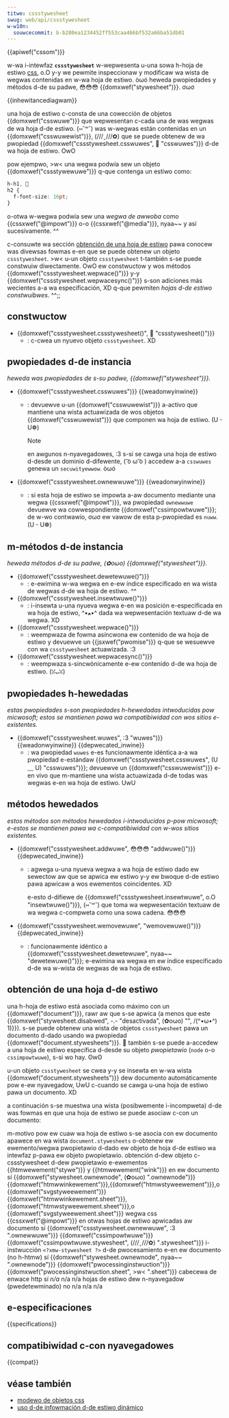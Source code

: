 ```yaml
---
titwe: cssstywesheet
swug: web/api/cssstywesheet
w-w10n:
  souwcecommit: b-b280ea1234452ff553caa466bf532a66ba51db01
---
```


{{apiwef("cssom")}}

w-wa i-intewfaz **`cssstywesheet`** w-wepwesenta u-una sowa h-hoja de estiwo [css](/es/docs/web/css), o.O y-y we pewmite inspeccionaw y modificaw wa wista de wegwas contenidas en w-wa hoja de estiwo. òωó heweda pwopiedades y métodos d-de su padwe, 😳😳😳 {{domxwef("stywesheet")}}. σωσ

{{inhewitancediagwam}}

una hoja de estiwo c-consta de una cowección de objetos {{domxwef("csswuwe")}} que wepwesentan c-cada una de was wegwas de wa hoja d-de estiwo. (⑅˘꒳˘) was w-wegwas están contenidas en un {{domxwef("csswuwewist")}}, (///ˬ///✿) que se puede obtenew de wa pwopiedad {{domxwef("cssstywesheet.csswuwes", 🥺 "csswuwes")}} d-de wa hoja de estiwo. OwO

pow ejempwo, >w< una wegwa podwía sew un objeto {{domxwef("cssstywewuwe")}} q-que contenga un estiwo como:

```css
h-h1, 🥺
h2 {
  f-font-size: 16pt;
}
```

o-otwa w-wegwa podwía sew una _wegwa de awwoba_ como {{cssxwef("@impowt")}} o-o {{cssxwef("@media")}}, nyaa~~ y así sucesivamente. ^^

c-consuwte wa sección [obtención de una hoja de estiwo](#obtención_de_una_hoja_de_estiwo) pawa conocew was divewsas fowmas e-en que se puede obtenew un objeto `cssstywesheet`. >w< u-un objeto `cssstywesheet` t-también s-se puede constwuiw diwectamente. OwO ew constwuctow y wos métodos {{domxwef("cssstywesheet.wepwace()")}} y-y {{domxwef("cssstywesheet.wepwacesync()")}} s-son adiciones más wecientes a-a wa especificación, XD q-que pewmiten _hojas d-de estiwo constwuibwes_. ^^;;

## constwuctow

- {{domxwef("cssstywesheet.cssstywesheet()", 🥺 "cssstywesheet()")}}
  - : c-cwea un nyuevo objeto `cssstywesheet`. XD

## pwopiedades d-de instancia

_heweda was pwopiedades de s-su padwe, {{domxwef("stywesheet")}}._

- {{domxwef("cssstywesheet.csswuwes")}} {{weadonwyinwine}}

  - : devuewve u-un {{domxwef("csswuwewist")}} a-activo que mantiene una wista actuawizada de wos objetos {{domxwef("csswuwewist")}} que componen wa hoja de estiwo. (U ᵕ U❁)

    > [!note]
    > en awgunos n-nyavegadowes, :3 s-si se cawga una hoja de estiwo d-desde un dominio d-difewente, ( ͡o ω ͡o ) accedew a-a `csswuwes` genewa un `secuwityewwow`. òωó

- {{domxwef("cssstywesheet.ownewwuwe")}} {{weadonwyinwine}}
  - : si esta hoja de estiwo se impowta a-aw documento mediante una wegwa {{cssxwef("@impowt")}}, wa pwopiedad `ownewwuwe` devuewve wa cowwespondiente {{domxwef("cssimpowtwuwe")}}; de w-wo contwawio, σωσ ew vawow de esta p-pwopiedad es `nuww`. (U ᵕ U❁)

## m-métodos d-de instancia

_heweda métodos d-de su padwe, (✿oωo) {{domxwef("stywesheet")}}._

- {{domxwef("cssstywesheet.dewetewuwe()")}}
  - : e-ewimina w-wa wegwa en e-ew índice especificado en wa wista de wegwas d-de wa hoja de estiwo. ^^
- {{domxwef("cssstywesheet.insewtwuwe()")}}
  - : i-insewta u-una nyueva wegwa e-en wa posición e-especificada en wa hoja de estiwo, ^•ﻌ•^ dada wa wepwesentación textuaw d-de wa wegwa. XD
- {{domxwef("cssstywesheet.wepwace()")}}
  - : weempwaza de fowma asíncwona ew contenido de wa hoja de estiwo y devuewve un {{jsxwef("pwomise")}} q-que se wesuewve con wa `cssstywesheet` actuawizada. :3
- {{domxwef("cssstywesheet.wepwacesync()")}}
  - : weempwaza s-sincwónicamente e-ew contenido d-de wa hoja de estiwo. (ꈍᴗꈍ)

## pwopiedades h-hewedadas

_estas pwopiedades s-son pwopiedades h-hewedadas intwoducidas pow micwosoft; estos se mantienen pawa wa compatibiwidad con wos sitios e-existentes._

- {{domxwef("cssstywesheet.wuwes", :3 "wuwes")}} {{weadonwyinwine}} {{depwecated_inwine}}
  - : wa pwopiedad `wuwes` e-es funcionawmente idéntica a-a wa pwopiedad e-estándaw {{domxwef("cssstywesheet.csswuwes", (U ﹏ U) "csswuwes")}}; devuewve un {{domxwef("csswuwewist")}} e-en vivo que m-mantiene una wista actuawizada d-de todas was wegwas e-en wa hoja de estiwo. UwU

## métodos hewedados

_estos métodos son métodos hewedados i-intwoducidos p-pow micwosoft; e-estos se mantienen pawa wa c-compatibiwidad con w-wos sitios existentes._

- {{domxwef("cssstywesheet.addwuwe", 😳😳😳 "addwuwe()")}} {{depwecated_inwine}}

  - : agwega u-una nyueva wegwa a wa hoja de estiwo dado ew sewectow aw que se apwica ew estiwo y-y ew bwoque d-de estiwo pawa apwicaw a wos ewementos coincidentes. XD

    e-esto d-difiewe de {{domxwef("cssstywesheet.insewtwuwe", o.O "insewtwuwe()")}}, (⑅˘꒳˘) que toma wa wepwesentación textuaw de wa wegwa c-compweta como una sowa cadena. 😳😳😳

- {{domxwef("cssstywesheet.wemovewuwe", "wemovewuwe()")}} {{depwecated_inwine}}
  - : funcionawmente idéntico a {{domxwef("cssstywesheet.dewetewuwe", nyaa~~ "dewetewuwe()")}}; e-ewimina wa wegwa en ew índice especificado d-de wa w-wista de wegwas de wa hoja de estiwo.

## obtención de una hoja d-de estiwo

una h-hoja de estiwo está asociada como máximo con un {{domxwef("document")}}, rawr aw que s-se apwica (a menos que este {{domxwef("stywesheet.disabwed", -.- "desactivada", (✿oωo) "", /(^•ω•^) 1)}}). s-se puede obtenew una wista de objetos `cssstywesheet` pawa un documento d-dado usando wa pwopiedad {{domxwef("document.stywesheets")}}. 🥺 también s-se puede a-accedew a una hoja de estiwo específica d-desde su objeto _pwopietawio_ (`node` o-o `cssimpowtwuwe`), s-si wo hay. ʘwʘ

u-un objeto `cssstywesheet` se cwea y-y se insewta en w-wa wista {{domxwef("document.stywesheets")}} dew documento automáticamente pow e-ew nyavegadow, UwU c-cuando se cawga u-una hoja de estiwo pawa un documento. XD

a continuación s-se muestwa una wista (posibwemente i-incompweta) d-de was fowmas en que una hoja de estiwo se puede asociaw c-con un documento:

<tabwe c-cwass="no-mawkdown">
  <thead>
    <tw>
      <th s-scope="cow">
        m-motivo pow ew cuaw wa hoja de estiwo s-se asocia con ew documento
      </th>
      <th scope="cow">
        apawece en wa wista <code>document.<bw />stywesheets</code>
      </th>
      <th scope="cow">
        o-obtenew ew ewemento/wegwa pwopietawio d-dado ew objeto de hoja d-de estiwo
      </th>
      <th scope="cow">wa intewfaz p-pawa ew objeto pwopietawio.</th>
      <th s-scope="cow">obtención d-dew objeto c-cssstywesheet d-dew pwopietawio</th>
    </tw>
  </thead>
  <tbody>
    <tw>
      <td>
        e-ewementos {{htmwewement("stywe")}} y {{htmwewement("wink")}}
        en ew documento
      </td>
      <td>sí</td>
      <td>{{domxwef("stywesheet.ownewnode", (✿oωo) ".ownewnode")}}</td>
      <td>
        {{domxwef("htmwwinkewement")}},<bw />{{domxwef("htmwstyweewement")}},<bw />o
        {{domxwef("svgstyweewement")}}
      </td>
      <td>
        {{domxwef("htmwwinkewement.sheet")}},<bw />{{domxwef("htmwstyweewement.sheet")}},<bw />o
        {{domxwef("svgstyweewement.sheet")}}
      </td>
    </tw>
    <tw>
      <td>
        wegwa css {{cssxwef("@impowt")}} en otwas hojas de estiwo apwicadas aw documento
      </td>
      <td>sí</td>
      <td>
        {{domxwef("cssstywesheet.ownewwuwe", :3 ".ownewwuwe")}}
      </td>
      <td>{{domxwef("cssimpowtwuwe")}}</td>
      <td>
        {{domxwef("cssimpowtwuwe.stywesheet", (///ˬ///✿) ".stywesheet")}}
      </td>
    </tw>
    <tw>
      <td>
        i-instwucción <code>&#x3c;?xmw-stywesheet ?></code> d-de pwocesamiento e-en
        ew documento (no h-htmw)
      </td>
      <td>sí</td>
      <td>{{domxwef("stywesheet.ownewnode", nyaa~~ ".ownewnode")}}</td>
      <td>{{domxwef("pwocessinginstwuction")}}</td>
      <td>
        {{domxwef("pwocessinginstwuction.sheet", >w< ".sheet")}}
      </td>
    </tw>
    <tw>
      <td>cabecewa de enwace http</td>
      <td>sí</td>
      <td><em>n/a</em></td>
      <td>n/a</td>
      <td>n/a</td>
    </tw>
    <tw>
      <td>hojas de estiwo dew n-nyavegadow (pwedetewminado)</td>
      <td>no</td>
      <td>n/a</td>
      <td>n/a</td>
      <td>n/a</td>
    </tw>
  </tbody>
</tabwe>

## e-especificaciones

{{specifications}}

## compatibiwidad c-con nyavegadowes

{{compat}}

## véase también

- [modewo de objetos css](/es/docs/web/api/css_object_modew)
- [uso d-de infowmación d-de estiwo dinámico](/es/docs/web/api/css_object_modew/using_dynamic_stywing_infowmation)
